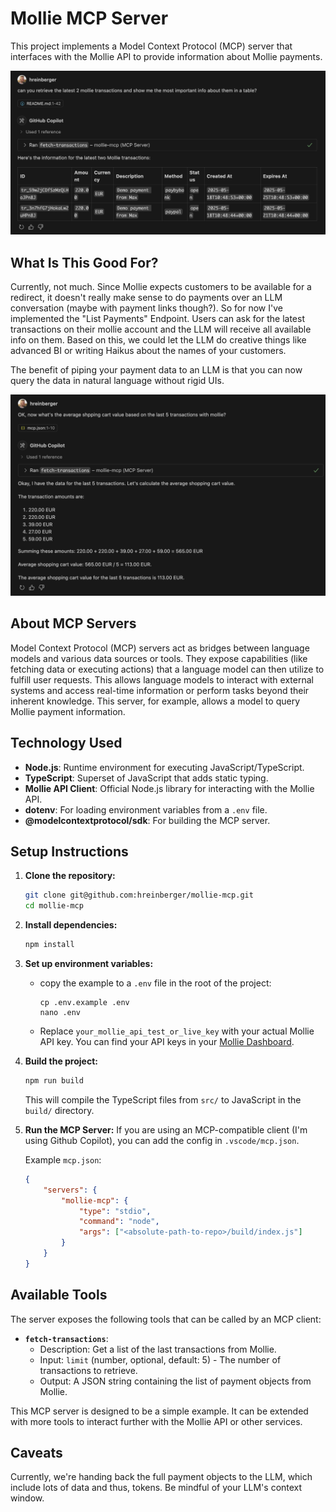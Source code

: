 # Mollie MCP Server

This project implements a Model Context Protocol (MCP) server that interfaces with the Mollie API to provide information about Mollie payments.

![Mollie MCP Server Integration](/.github/assets/mollie-mcp.png)

## What Is This Good For?

Currently, not much. Since Mollie expects customers to be available for a redirect, it doesn't really make sense to do payments over an LLM conversation (maybe with payment links though?). So for now I've implemented the "List Payments" Endpoint. Users can ask for the latest transactions on their mollie account and the LLM will receive all available info on them. Based on this, we could let the LLM do creative things like advanced BI or writing Haikus about the names of your customers.

The benefit of piping your payment data to an LLM is that you can now query the data in natural language without rigid UIs.

![Average Cart Values](/.github/assets/mollie-mcp-2.png)

## About MCP Servers

Model Context Protocol (MCP) servers act as bridges between language models and various data sources or tools. They expose capabilities (like fetching data or executing actions) that a language model can then utilize to fulfill user requests. This allows language models to interact with external systems and access real-time information or perform tasks beyond their inherent knowledge. This server, for example, allows a model to query Mollie payment information.

## Technology Used

-   **Node.js**: Runtime environment for executing JavaScript/TypeScript.
-   **TypeScript**: Superset of JavaScript that adds static typing.
-   **Mollie API Client**: Official Node.js library for interacting with the Mollie API.
-   **dotenv**: For loading environment variables from a `.env` file.
-   **@modelcontextprotocol/sdk**: For building the MCP server.

## Setup Instructions

1.  **Clone the repository:**

    ```bash
    git clone git@github.com:hreinberger/mollie-mcp.git
    cd mollie-mcp
    ```

2.  **Install dependencies:**

    ```bash
    npm install
    ```

3.  **Set up environment variables:**

    -   copy the example to a `.env` file in the root of the project:
        ```
        cp .env.example .env
        nano .env
        ```
    -   Replace `your_mollie_api_test_or_live_key` with your actual Mollie API key. You can find your API keys in your [Mollie Dashboard](https://www.mollie.com/dashboard/developers/api-keys).

4.  **Build the project:**

    ```bash
    npm run build
    ```

    This will compile the TypeScript files from `src/` to JavaScript in the `build/` directory.

5.  **Run the MCP Server:**
    If you are using an MCP-compatible client (I'm using Github Copilot), you can add the config in `.vscode/mcp.json`.

    Example `mcp.json`:

    ```json
    {
        "servers": {
            "mollie-mcp": {
                "type": "stdio",
                "command": "node",
                "args": ["<absolute-path-to-repo>/build/index.js"]
            }
        }
    }
    ```

## Available Tools

The server exposes the following tools that can be called by an MCP client:

-   **`fetch-transactions`**:
    -   Description: Get a list of the last transactions from Mollie.
    -   Input: `limit` (number, optional, default: 5) - The number of transactions to retrieve.
    -   Output: A JSON string containing the list of payment objects from Mollie.

This MCP server is designed to be a simple example. It can be extended with more tools to interact further with the Mollie API or other services.

## Caveats

Currently, we're handing back the full payment objects to the LLM, which include lots of data and thus, tokens. Be mindful of your LLM's context window.
